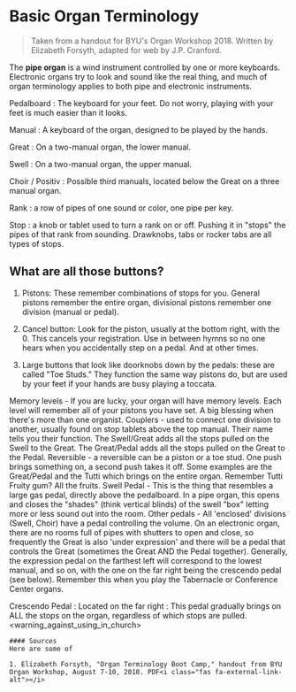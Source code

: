 # Basic Organ Terminology
> Taken from a handout for BYU's Organ Workshop 2018. Written by Elizabeth Forsyth, adapted for web by J.P. Cranford.

The **pipe organ** is a wind instrument controlled by one or more keyboards. Electronic organs try to look and sound like the real thing, and much of organ terminology applies to both pipe and electronic instruments.

Pedalboard
: The keyboard for your feet. Do not worry, playing with your feet is much easier than it looks.

Manual
: A keyboard of the organ, designed to be played by the hands.

Great
: On a two-manual organ, the lower manual.

Swell
: On a two-manual organ, the upper manual.

Choir / Positiv
: Possible third manuals, located below the Great on a three manual organ.

Rank
: a row of pipes of one sound or color, one pipe per key.

Stop
: a knob or tablet used to turn a rank on or off. Pushing it in "stops" the pipes of that rank from sounding. Drawknobs, tabs or rocker tabs are all types of stops.

## What are all those buttons?
1. Pistons: These remember combinations of stops for you. General pistons remember the entire organ, divisional pistons remember one division (manual or pedal).

2. Cancel button: Look for the piston, usually at the bottom right, with the 0. This cancels your registration. Use in between hymns so no one
hears when you accidentally step on a pedal. And at other times.

3. Large buttons that look like doorknobs down by the pedals: these are called "Toe Studs." They function the same way pistons do, but are used by your feet if your hands are busy playing a toccata.

Memory levels - If you are lucky, your organ will have memory levels. Each level will remember all of your pistons you have set. A big blessing when there's more than one organist.
Couplers - used to connect one division to another, usually found on stop tablets above the top manual. Their name tells you their function. The Swell/Great adds all the stops pulled on the Swell to the Great. The Great/Pedal adds all the stops pulled on the Great to the Pedal.
Reversible - a reversible can be a piston or a toe stud. One push brings something on, a second push takes it off. Some examples are the Great/Pedal and the Tutti which brings on the entire organ. Remember Tutti Fruity gum? All the fruits.
Swell Pedal - This is the thing that resembles a large gas pedal, directly above the pedalboard. In a pipe organ, this opens and closes the "shades" (think vertical blinds) of the swell "box" letting more
or less sound out into the room.
Other pedals - All 'enclosed' divisions (Swell, Choir) have a pedal controlling the volume. On an electronic organ, there are no rooms full of pipes with shutters to open and close, so frequently the Great is also 'under expression' and there will be a pedal that controls the Great (sometimes the Great AND the Pedal together).
Generally, the expression pedal on the farthest left will correspond to the lowest manual, and so on, with the one on
the far right being the crescendo pedal (see below). Remember this when you play the Tabernacle or Conference Center organs.

Crescendo Pedal
: Located on the far right
: This pedal gradually brings on ALL the stops on the organ, regardless of which stops are pulled. <warning_against_using_in_church>

```note
#### Sources
Here are some of

1. Elizabeth Forsyth, "Organ Terminology Boot Camp," handout from BYU Organ Workshop, August 7-10, 2018. PDF<i class="fas fa-external-link-alt"></i>
```
